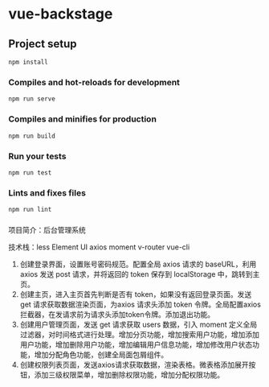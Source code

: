 # vue-backstage

## Project setup
```
npm install
```

### Compiles and hot-reloads for development
```
npm run serve
```

### Compiles and minifies for production
```
npm run build
```

### Run your tests
```
npm run test
```

### Lints and fixes files
```
npm run lint
```

### 
项目简介：后台管理系统

技术栈：less	Element UI	axios	moment 	v-router	vue-cli

1. 创建登录界面，设置账号密码规范。配置全局 axios 请求的 baseURL，利用 axios 发送 post 请求，并将返回的 token 保存到 localStorage 中，跳转到主页。
2. 创建主页，进入主页首先判断是否有 token，如果没有返回登录页面。发送 get 请求获取数据渲染页面，为axios 请求头添加  token 令牌。全局配置axios拦截器，在发请求前为请求头添加token令牌。添加退出功能。
3. 创建用户管理页面，发送 get 请求获取 users 数据，引入 moment 定义全局过滤器，对时间格式进行处理。增加分页功能，增加搜索用户功能，增加添加用户功能，增加删除用户功能，增加编辑用户信息功能，增加修改用户状态功能，增加分配角色功能，创建全局面包屑组件。
4.  创建权限列表页面，发送axios请求获取数据，渲染表格。微表格添加展开按钮，添加三级权限菜单，增加删除权限功能，增加分配权限功能。

